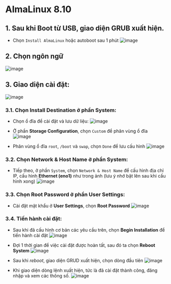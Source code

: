 # AlmaLinux 8.10

## 1. Sau khi Boot từ USB, giao diện GRUB xuất hiện.
- Chọn `Install AlmaLinux` hoặc autoboot sau 1 phút
![image](https://github.com/user-attachments/assets/5c6d7c51-303b-45b3-a94c-385afe8554a9)

## 2. Chọn ngôn ngữ 
![image](https://github.com/user-attachments/assets/4e9016c5-ed9a-4e16-890c-800a9f60fc3a)

## 3. Giao diện cài đặt: 
![image](https://github.com/user-attachments/assets/66d33571-e6b2-4740-97dd-0112fc487136)

### 3.1. Chọn Install Destination ở phần System:
- Chọn ổ đĩa để cài đặt và lưu dữ liệu: 
![image](https://github.com/user-attachments/assets/d60c8afa-4ab1-4af2-8ab7-e41ce9128552)

- Ở phần **Storage Configuration**, chọn `Custom` để phân vùng ổ đĩa
![image](https://github.com/user-attachments/assets/3ebb9251-ed55-4cf8-aebc-9ca253924d0a)

- Phân vùng ổ đĩa `root`, `/boot` và `swap`, chọn `Done` để lưu cấu hình
![image](https://github.com/user-attachments/assets/0717e163-76d7-4bac-9c59-9e14564b2ed2)

### 3.2. Chọn Network & Host Name ở phần System:
- Tiếp theo, ở phần `System`, chọn `Network & Host Name` để cấu hình địa chỉ IP, cấu hình **Ethernet (eno1)** như trong ảnh (lưu ý nhớ bật lên sau khi cấu hình xong)
![image](https://github.com/user-attachments/assets/1cc27e5a-21d0-4891-a13d-2217583ede1a)

### 3.3. Chọn Root Password ở phần User Settings:
- Cài đặt mật khẩu ở **User Settings**, chọn **Root Password**
![image](https://github.com/user-attachments/assets/77c54fa0-0a0a-479c-97a7-6c4fa0c450de)

### 3.4. Tiến hành cài đặt:
- Sau khi đã cấu hình cơ bản các yêu cầu trên, chọn **Begin Installation** để tiến hành cài đặt
![image](https://github.com/user-attachments/assets/a05ae43e-ec92-4b27-88ee-05584d21e196)

- Đợi 1 thời gian để việc cài đặt được hoàn tất, sau đó ta chọn **Reboot System**
![image](https://github.com/user-attachments/assets/f4adead5-2a2a-40d2-9a9c-23db4726075c)

- Sau khi *reboot*, giao diện GRUD xuất hiện, chọn dòng đầu tiên
![image](https://github.com/user-attachments/assets/9899431b-7dc1-43c3-8d81-8a8dd4b0a78b)

- Khi giao diện dòng lệnh xuất hiện, tức là đã cài đặt thành công, đăng nhập và xem các thông số.
![image](https://github.com/user-attachments/assets/d33de80d-84e5-465d-b615-a1f06e1c5b50)
